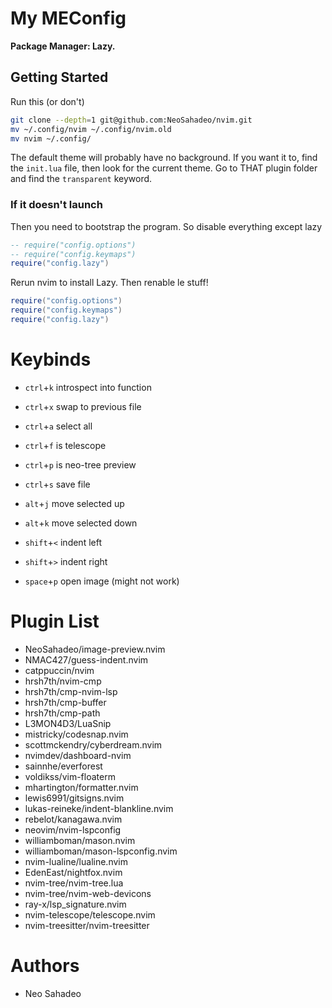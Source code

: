 # My MEConfig

**Package Manager: Lazy.**

## Getting Started

Run this (or don't)

```bash
git clone --depth=1 git@github.com:NeoSahadeo/nvim.git
mv ~/.config/nvim ~/.config/nvim.old
mv nvim ~/.config/
```

The default theme will probably have no background.
If you want it to, find the `init.lua` file, then
look for the current theme. Go to THAT plugin folder
and find the `transparent` keyword.

### If it doesn't launch

Then you need to bootstrap the program.
So disable everything except lazy

```lua
-- require("config.options")
-- require("config.keymaps")
require("config.lazy")
```

Rerun nvim to install Lazy.
Then renable le stuff!

```lua
require("config.options")
require("config.keymaps")
require("config.lazy")
```
# Keybinds

- `ctrl`+`k` introspect into function
- `ctrl`+`x` swap to previous file
- `ctrl`+`a` select all
- `ctrl`+`f` is telescope
- `ctrl`+`p` is neo-tree preview
- `ctrl`+`s` save file
- `alt`+`j` move selected up
- `alt`+`k` move selected down
- `shift`+`<` indent left
- `shift`+`>` indent right

- `space`+`p` open image (might not work)


# Plugin List

- NeoSahadeo/image-preview.nvim
- NMAC427/guess-indent.nvim
- catppuccin/nvim
- hrsh7th/nvim-cmp
- hrsh7th/cmp-nvim-lsp
- hrsh7th/cmp-buffer
- hrsh7th/cmp-path
- L3MON4D3/LuaSnip
- mistricky/codesnap.nvim
- scottmckendry/cyberdream.nvim
- nvimdev/dashboard-nvim
- sainnhe/everforest
- voldikss/vim-floaterm
- mhartington/formatter.nvim
- lewis6991/gitsigns.nvim
- lukas-reineke/indent-blankline.nvim
- rebelot/kanagawa.nvim
- neovim/nvim-lspconfig
- williamboman/mason.nvim
- williamboman/mason-lspconfig.nvim
- nvim-lualine/lualine.nvim
- EdenEast/nightfox.nvim
- nvim-tree/nvim-tree.lua
- nvim-tree/nvim-web-devicons
- ray-x/lsp_signature.nvim
- nvim-telescope/telescope.nvim
- nvim-treesitter/nvim-treesitter


# Authors

- Neo Sahadeo
